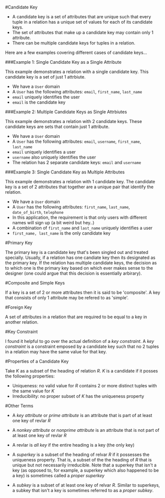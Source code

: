 #Candidate Key

- A candidate key is a set of attributes that are unique such that every tuple in a relation has a unique set of values for each of its candidate keys. 
- The set of attributes that make up a candidate key may contain only 1 attribute.
- There can be multiple candidate keys for tuples in a relation.

Here are a few examples covering different cases of candidate keys…

###Example 1: Single Candidate Key as a Single Attribute

This example demonstrates a relation with a single candidate key. This candidate key is a set of just 1 attrbiute.

- We have a `User` domain
- A `User` has the following attributes: `email`, `first_name`, `last_name`
- `email` uniquely identifies the user
- `email` is the candidate key

###Example 2: Multiple Candidate Keys as Single Attrbiutes

This example demonstrates a relation with 2 candidate keys. These candidate keys are sets that contain just 1 attribute.

- We have a `User` domain
- A `User` has the following attributes: `email`, `username`, `first_name`, `last_name`
- `email` uniquely identifies a user
- `username` also uniquely identifies the user
- The relation has 2 separate candidate keys: `email` and `username`


###Example 3: Single Candidate Key as Multiple Attributes

This example demonstrates a relation with 1 candidate key. The candidate key is a set of 2 attributes that together are a unique pair that identify the relation.

- We have a `User` domain
- A `User` has the following attributes: `first_name`, `last_name`, `date_of_birth`, `telephone`
- In this application, the requirement is that only users with different names will sign up (a bit weird but hey..)
- A combination of `first_name` and `last_name` uniquely identifies a user
- `first_name, last_name` is the only candidate key



#Primary Key

The primary key is a candidate key that's been singled out and treated specially. Usually, if a relation has one candiate key then its designated as the primary key. If the relation has multiple candidate keys, the decision as to which one is the primary key based on which ever makes sense to the designer (one could argue that this decision is essentially arbirary).


#Composite and Simple Keys

If a key is a set of 2 or more attributes then it is said to be 'composite'. A key that consists of only 1 attribute may be refered to as 'simple'.


#Foreign Key

A set of attributes in a relation that are required to be equal to a key in another relation.


#Key Constraint

I found it helpful to go over the actual definition of a _key constraint_. A _key constraint_ is a constraint emposed by a candidate key such that no 2 tuples in a relation may have the same value for that key.

#Properties of a Candidate Key

Take _K_ as a subset of the heading of relation _R_. _K_ is a candidate if it posses the following properties:

- Uniqueness: no valid value for _R_ contains 2 or more distinct tuples with the same value for _K_
- Irreducibility: no proper subset of _K_ has the uniqueness property


#Other Terms


- A _key attribute_ or _prime attribute_ is an attribute that is part of at least one key of revlar _R_

- A _nonkey attribute_ or _nonprime attribute_ is an attribute that is not part of at least one key of revlar _R_

- A revlar is _all key_ if the entire heading is a key (the only key)

- A _superkey_ is a subset of the heading of relvar _R_ if it possesses the uniqueness property. That is, a subset of the the heading of _R_ that is unique but not necessarily irreducible. Note that a superkey that isn't a key (as opposed to, for example, a superkey which also happened to be a key) is sometimes called a _proper superkey_

- A _subkey_ is a subset of at least one key of relvar _R_. Similar to superkeys, a subkey that isn't a key is sometimes referred to as a _proper subkey_.